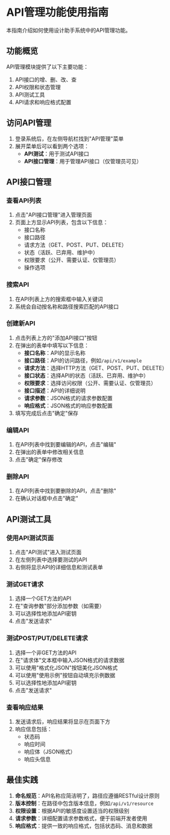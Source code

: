 # API管理功能使用指南

本指南介绍如何使用设计助手系统中的API管理功能。

## 功能概览

API管理模块提供了以下主要功能：

1. API接口的增、删、改、查
2. API权限和状态管理
3. API测试工具
4. API请求和响应格式配置

## 访问API管理

1. 登录系统后，在左侧导航栏找到"API管理"菜单
2. 展开菜单后可以看到两个选项：
   - **API测试**：用于测试API接口
   - **API接口管理**：用于管理API接口（仅管理员可见）

## API接口管理

### 查看API列表

1. 点击"API接口管理"进入管理页面
2. 页面上方显示API列表，包含以下信息：
   - 接口名称
   - 接口路径
   - 请求方法（GET、POST、PUT、DELETE）
   - 状态（活跃、已弃用、维护中）
   - 权限要求（公开、需要认证、仅管理员）
   - 操作选项

### 搜索API

1. 在API列表上方的搜索框中输入关键词
2. 系统会自动按名称和路径搜索匹配的API接口

### 创建新API

1. 点击列表上方的"添加API接口"按钮
2. 在弹出的表单中填写以下信息：
   - **接口名称**：API的显示名称
   - **接口路径**：API的访问路径，例如`/api/v1/example`
   - **请求方法**：选择HTTP方法（GET、POST、PUT、DELETE）
   - **接口状态**：选择API的状态（活跃、已弃用、维护中）
   - **权限要求**：选择访问权限（公开、需要认证、仅管理员）
   - **接口描述**：API的详细说明
   - **请求参数**：JSON格式的请求参数配置
   - **响应格式**：JSON格式的响应参数配置
3. 填写完成后点击"确定"保存

### 编辑API

1. 在API列表中找到要编辑的API，点击"编辑"
2. 在弹出的表单中修改相关信息
3. 点击"确定"保存修改

### 删除API

1. 在API列表中找到要删除的API，点击"删除"
2. 在确认对话框中点击"确定"

## API测试工具

### 使用API测试页面

1. 点击"API测试"进入测试页面
2. 在左侧列表中选择要测试的API
3. 右侧将显示API的详细信息和测试表单

### 测试GET请求

1. 选择一个GET方法的API
2. 在"查询参数"部分添加参数（如需要）
3. 可以选择性地添加API密钥
4. 点击"发送请求"

### 测试POST/PUT/DELETE请求

1. 选择一个非GET方法的API
2. 在"请求体"文本框中输入JSON格式的请求数据
3. 可以使用"格式化JSON"按钮美化JSON格式
4. 可以使用"使用示例"按钮自动填充示例数据
5. 可以选择性地添加API密钥
6. 点击"发送请求"

### 查看响应结果

1. 发送请求后，响应结果将显示在页面下方
2. 响应信息包括：
   - 状态码
   - 响应时间
   - 响应体（JSON格式）
   - 响应头信息

## 最佳实践

1. **命名规范**：API名称应简洁明了，路径应遵循RESTful设计原则
2. **版本控制**：在路径中包含版本信息，例如`/api/v1/resource`
3. **权限设置**：根据API的敏感度设置适当的权限级别
4. **请求参数**：详细配置请求参数格式，便于前端开发者使用
5. **响应格式**：提供一致的响应格式，包括状态码、消息和数据 